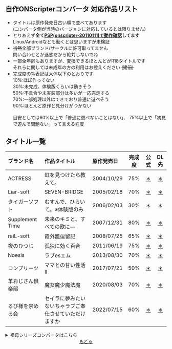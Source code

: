 ## 自作ONScripterコンバータ 対応作品リスト
 - タイトルは原作発売日古い順で並べてあります<br>
   (コンバータ側が当時のバージョンに対応しているとは限りません)<br>
 - とりあえず**全て[PSP(onscripter-20110111)で動作確認](https://github.com/Prince-of-sea/ONScripter_Multi_Converter)してます**<br>
   Linux/Androidなども動くとは思いますが未検証<br>
 - ~~当然~~全部ブランド/サークルに許可取ってません<br>
   問い合わせとか迷惑だから絶対しないでね
 - 一部全年齢もありますが、変換できるほとんどがR18タイトルです<br>
   それらに関しては未成年の方の利用はお控えください ~~(建前)~~
 - 完成度の%表記は大体以下のとおりです<br>
   10%:ほぼ作ってない<br>
   30%:未完成、体験版くらいは動きそう<br>
   50%:不具合や未実装部分は多いが一応完走する<br>
   70%:一部処理以外はできており普通に遊べそう<br>
   90%:ほとんど原作と見分けがつかない<br>
   <br>
   目安としては60%以上で「普通に遊べないことはない」、
   75%以上で「初見で遊んで問題ない」って言える程度<br>

## タイトル一覧
 | ブランド名 | 作品タイトル | 原作発売日 | 完成度 | 公式 | DL先 | 
 | :- | :- | :- | :-: | :-: | :-: | 
 | ACTRESS | 虹を見つけたら教えて。 | 2004/10/29 | 75% | [＊](https://www.actress.ne.jp/products/nijimite/index.html) | [＊](https://github.com/Prince-of-sea/ACTGS2ONS_Actress-Nijimite) | 
 | Liar-soft | SEVEN-BRIDGE | 2005/02/18 | 70% | [＊](https://www.liar.co.jp/seven.html) | [＊](https://github.com/Prince-of-sea/RSC2ONS_Liar-SB) | 
 | タイガーソフト | むすんで、ひらいて。※体験版のみ | 2006/02/03 | 30% | [＊](https://web.archive.org/web/20070306101142fw_/http://www.tiger-soft.com/musunde/index.htm) | [＊](https://github.com/Prince-of-sea/MJO2ONS_Tiger-Musuhira) | 
 | Supplement Time | 未来のキミと、すべての歌に― | 2007/12/31 | 80% | [＊](http://doubleegg.blog89.fc2.com/blog-entry-14.html) | [＊](https://github.com/Prince-of-sea/KIRIKIRI2ONS_ST-miku) | 
 | raiL-soft | 霞外籠逗留記 | 2008/07/25 | 65% | [＊](https://www.liar.co.jp/raiL/kagerou_top.html) | [＊](https://github.com/Prince-of-sea/RSC2ONS_raiL-kagerou) | 
 | 夜のひつじ | 孤独に効く百合 | 2011/06/19 | 75% | [＊](http://yorunohitsuji.xii.jp/products/kodoyuri) | [＊](https://github.com/Prince-of-sea/KIRIKIRI2ONS_yorunohitsuji_kodoyuri) | 
 | Noesis | ラブesエム | 2013/08/30 | 70% | [＊](http://www.gungnir.co.jp/noesis/products/lovesm/index.html) | [＊](https://github.com/Prince-of-sea/IGS2ONS_Noesis-loveesm) | 
 | コンプリーツ | ママとの甘い性活Ⅱ | 2017/07/21 | 50% | [＊](http://www.complets.co.jp/complets/MS2/index.html) | [＊](https://github.com/Prince-of-sea/KIRIKIRI2ONS_COMP-mama2) | 
 | 羊おじさん倶楽部 | 魔女魔少魔法魔 | 2020/08/03 | 70% | [＊](https://unclesheepclub.web.fc2.com/letters/mgirlm/mgirlm.html) | [＊](https://github.com/Prince-of-sea/KIRIKIRI2ONS_unclesheep_mgirlm) | 
 | るび様を崇める会 | セイラに夢みたいないちゃラブご奉仕させていただけますか | 2022/07/15 | 60% | [＊](https://rubisama.com/seira/) | [＊](https://github.com/Prince-of-sea/TYRANO2ONS_Rubisama-seilove/) | 

<details>
<summary>祖母シリーズコンバータはこちら</summary>
<div>

 | ブランド名 | 作品タイトル <font style="font-weight: normal;">(GitHubに削除されかねないのでサブタイトル省略)</font> | 原作発売日 | 完成度 | 公式 | DL先 | 
 | :- | :- | :- | :-: | :-: | :-: | 
 | アパタイト | 祖母と僕 | 2017/03/10 | 不明 | [＊](https://www.appetite-game.com/apt_085.html) | [＊](https://github.com/Prince-of-sea/KIRIKIRI2ONS_APTIT-sobo) | 
 | アパタイト | ボクの祖母 | 2017/09/01 | 不明 | [＊](https://www.appetite-game.com/apt_095.html) | 同 | 
 | アパタイト | 祖母の密穴 | 2018/01/12 | 不明 | [＊](https://www.appetite-game.com/apt_102.html) | 同 | 
 | アパタイト | 義祖母、調教中。 | 2018/02/02 | 不明 | [＊](https://www.appetite-game.com/apt_104.html) | 同 | 
 | アパタイト | あの頃、祖母はエロかった | 2018/04/06 | 不明 | [＊](https://www.appetite-game.com/apt_108.html) | 同 | 
 | アパタイト | 妻の祖母は、まだまだ現役超美熟女 | 2018/10/05 | 65% | [＊](https://www.appetite-game.com/apt_121.html) | 同 | 
 | アパタイト | ばぁばとママとの超熟母娘丼 | 2019/02/08 | 不明 | [＊](https://www.appetite-game.com/apt_130.html) | 同 | 
 | アパタイト | 曾祖母のひ孫筆おろし | 2019/06/14 | 65% | [＊](https://www.appetite-game.com/apt_138.html) | 同 | 
 | アパタイト | 孫の巨根の虜になりました | 2020/02/14 | 不明 | [＊](https://www.appetite-game.com/apt_155.html) | 同 | 
 | アパタイト | まごかつ | 2020/11/13 | 65% | [＊](https://www.appetite-game.com/apt_173.html) | 同 | 

</div>
</details>

<div align="center">
 <a href="https://github.com/Prince-of-sea">もどる</a>
</div>
